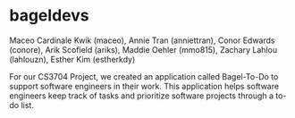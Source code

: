 # bageldevs
Maceo Cardinale Kwik (maceo),
Annie Tran (anniettran),
Conor Edwards (conore),
Arik Scofield (ariks),
Maddie Oehler (mmo815),
Zachary Lahlou (lahlouzn),
Esther Kim (estherkdy)

For our CS3704 Project, we created an application called Bagel-To-Do to support software engineers in their work. This application helps software engineers keep track of tasks and prioritize software projects through a to-do list.
